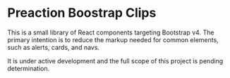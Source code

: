 # Preaction Boostrap Clips

This is a small library of React components targeting Bootstrap v4. The primary intention is to reduce the markup needed for common elements, such as alerts, cards, and navs.

It is under active development and the full scope of this project is pending determination.
